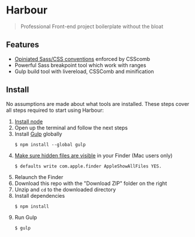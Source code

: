 # Harbour
> Professional Front-end project boilerplate without the bloat

## Features
- [Opiniated Sass/CSS conventions](https://github.com/bartvandebiezen/css-conventions) enforced by CSScomb
- Powerful Sass breakpoint tool which work with ranges
- Gulp build tool with livereload, CSSComb and minification

## Install
No assumptions are made about what tools are installed. These steps cover all steps required to start using Harbour:

1. [Install node](https://nodejs.org/)
2. Open up the terminal and follow the next steps
3. Install [Gulp](https://github.com/gulpjs/gulp/blob/master/docs/getting-started.md) globally
	```
	$ npm install --global gulp
	```
4. [Make sure hidden files are visible](http://ianlunn.co.uk/articles/quickly-showhide-hidden-files-mac-os-x-mavericks/) in your Finder (Mac users only)
	```
	$ defaults write com.apple.finder AppleShowAllFiles YES.
	```
5. Relaunch the Finder
6. Download this repo with the "Download ZIP" folder on the right
7. Unzip and `cd` to the downloaded directory
8. Install dependencies
	```
	$ npm install
	```
9. Run Gulp
	```
	$ gulp
	```
